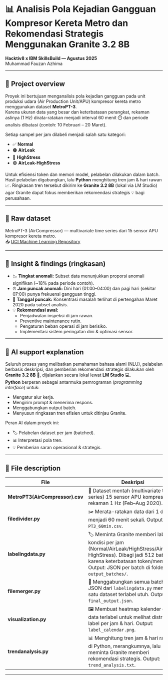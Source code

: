 # 📊 Analisis Pola Kejadian Gangguan Kompresor Kereta Metro dan Rekomendasi Strategis Menggunakan Granite 3.2 8B
**Hacktiv8 x IBM SkillsBuild — Agustus 2025**  
Muhammad Fauzan Azhima  

---

## 📝 Project overview  
Proyek ini bertujuan menganalisis pola kejadian gangguan pada unit produksi udara (Air Production Unit/APU) kompresor kereta metro menggunakan dataset **MetroPT-3**.  
Karena ukuran data yang besar dan keterbatasan perangkat, rekaman aslinya (1 Hz) dirata-ratakan menjadi interval 60 menit ⏱️ dan periode analisis dibatasi (contoh: 10 Februari – 20 Maret).  

Setiap sampel per jam dilabeli menjadi salah satu kategori:  
- ✅ **Normal**  
- 🟠 **AirLeak**  
- 🔴 **HighStress**  
- 🟣 **AirLeak-HighStress**  

Untuk efisiensi token dan memori model, pelabelan dilakukan dalam batch. Hasil pelabelan digabungkan, lalu **Python** menghitung tren jam & hari rawan 📈. Ringkasan tren tersebut dikirim ke **Granite 3.2 8B** (lokal via LM Studio) agar Granite dapat fokus memberikan rekomendasi strategis 💡 bagi perusahaan.  

---

## 🔗 Raw dataset  
MetroPT-3 (AirCompressor) — multivariate time series dari 15 sensor APU kompresor kereta metro.  
📥 [UCI Machine Learning Repository](https://archive.ics.uci.edu/dataset/791/metropt%2B3%2Bdataset?utm_source=chatgpt.com)  

---

## 📌 Insight & findings (ringkasan)  
- 📉 **Tingkat anomali:** Subset data menunjukkan proporsi anomali signifikan (~18% pada periode contoh).  
- ⏰ **Jam puncak anomali:** Dini hari (01:00–04:00) dan pagi hari (sekitar 07:00) punya frekuensi gangguan tinggi.  
- 📅 **Tanggal puncak:** Konsentrasi masalah terlihat di pertengahan Maret 2020 pada subset analisis.  
- 💡 **Rekomendasi awal:**  
  - Penjadwalan inspeksi di jam rawan.  
  - Preventive maintenance rutin.  
  - Pengaturan beban operasi di jam berisiko.  
  - Implementasi sistem peringatan dini & optimasi sensor.

---

## 🤖 AI support explanation  
Seluruh proses yang melibatkan pemahaman bahasa alami (NLU), pelabelan berbasis deskripsi, dan pemberian rekomendasi strategis dilakukan oleh **Granite 3.2 8B** 🧠, dijalankan secara lokal lewat **LM Studio** 💻.  
**Python** berperan sebagai antarmuka pemrograman (*programming interface*) untuk:  
- Mengatur alur kerja.  
- Mengirim prompt & menerima respons.  
- Menggabungkan output batch.  
- Menyusun ringkasan tren efisien untuk ditinjau Granite.  

Peran AI dalam proyek ini:  
- 🏷️ Pelabelan dataset per jam (batched).  
- 📊 Interpretasi pola tren.  
- 💡 Pemberian saran operasional & strategis.

---

## 📂 File description  
| File | Deskripsi |
|------|-----------|
| **MetroPT3(AirCompressor).csv** | 📄 Dataset mentah (multivariate time series) 15 sensor APU kompresor; rekaman 1 Hz (Feb–Aug 2020). |
| **filedivider.py** | ✂️ Merata-ratakan data dari 1 detik menjadi 60 menit sekali. Output: `PT3_60min.csv`. |
| **labelingdata.py** | 🏷️ Meminta Granite memberi label kondisi per jam (Normal/AirLeak/HighStress/AirLeak-HighStress). Dibagi jadi 512 batch karena keterbatasan token/memori. Output: JSON per batch di folder `output_batches/`. |
| **filemerger.py** | 🔗 Menggabungkan semua batch JSON dari `labelingdata.py` menjadi satu dataset terlabel utuh. Output: `final_output.json`. |
| **visualization.py** | 🖼️ Membuat heatmap kalender dari data terlabel untuk melihat distribusi label per jam & hari. Output: `label_calendar.png`. |
| **trendanalysis.py** | 📊 Menghitung tren jam & hari rawan di Python, merangkumnya, lalu meminta Granite memberi rekomendasi strategis. Output: `trend_analysis.txt`. |

---
